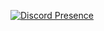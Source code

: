 [![Discord Presence](https://lanyard.cnrad.dev/api/473478635060461571)](https://discord.com/users/473478635060461571)
